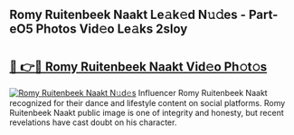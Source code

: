 ## Romy Ruitenbeek Naakt Le𝚊k𝚎d N𝚞𝚍es - Part-eO5 Photos Vid𝚎o Le𝚊ks 2sloy

# <h2><a href="http://fb6mf3p.evod.top/?m=Romy+Ruitenbeek+Naakt">🔗 👉🔴 Romy Ruitenbeek Naakt Vid𝚎o Ph𝚘t𝚘s</a></h2>

[![Romy Ruitenbeek Naakt N𝚞d𝚎s](https://i.imgur.com/8V9OHl7.gif)](http://fb6mf3p.evod.top/?m=Romy+Ruitenbeek+Naakt)
Influencer Romy Ruitenbeek Naakt recognized for their dance and lifestyle content on social platforms. Romy Ruitenbeek Naakt public image is one of integrity and honesty, but recent revelations have cast doubt on his character. 
